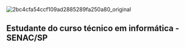 ![2bc4cfa54ccf109ad2885289fa250a80_original](https://github.com/user-attachments/assets/d6670cbb-0ca4-4654-924b-e7c195c9c135)
## Estudante do curso técnico em informática - SENAC/SP

<!--
**rafaasouza/rafaasouza** is a ✨ _special_ ✨ repository because its `README.md` (this file) appears on your GitHub profile.

Here are some ideas to get you started:

- 🔭 I’m currently working on ...
- 🌱 I’m currently learning ...
- 👯 I’m looking to collaborate on ...
- 🤔 I’m looking for help with ...
- 💬 Ask me about ...
- 📫 How to reach me: ...
- 😄 Pronouns: ...
- ⚡ Fun fact: ...
-->
